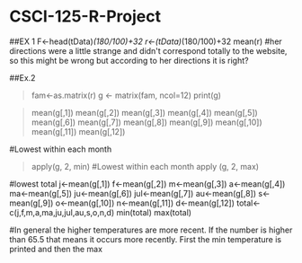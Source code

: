 # CSCI-125-R-Project
##EX 1
F<-head(tData)*(180/100)+32
r<-(tData)*(180/100)+32
mean(r)
#her directions were a little strange and didn't correspond totally to the website, so this might be wrong but according to her directions it is right?

##Ex.2
> fam<-as.matrix(r)
> g <- matrix(fam, ncol=12)
> print(g)

> mean(g[,1])
> mean(g[,2])
> mean(g[,3])
> mean(g[,4])
> mean(g[,5])
> mean(g[,6])
> mean(g[,7])
> mean(g[,8])
> mean(g[,9])
> mean(g[,10])
> mean(g[,11])
> mean(g[,12])


#Lowest within each month 
> apply(g, 2, min)
#Lowest within each month 
> apply (g, 2, max)

#lowest total
j<-mean(g[,1])
f<-mean(g[,2])
m<-mean(g[,3])
a<-mean(g[,4])
ma<-mean(g[,5])
ju<-mean(g[,6])
jul<-mean(g[,7])
au<-mean(g[,8])
s<-mean(g[,9])
o<-mean(g[,10])
n<-mean(g[,11])
d<-mean(g[,12])
total<-c(j,f,m,a,ma,ju,jul,au,s,o,n,d)
min(total)
max(total)

#In general the higher temperatures are more recent. If the number is higher than 65.5 that means it occurs more recently. First the min temperature is printed and then the max
